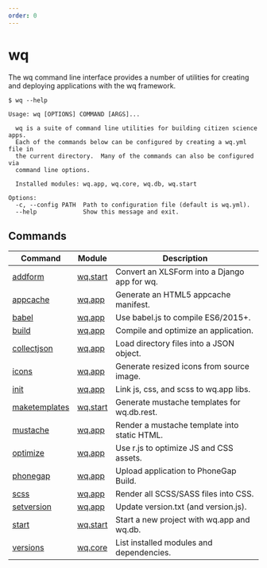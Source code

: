 ```yaml
---
order: 0
---
```


wq
==

The wq command line interface provides a number of utilities for creating and
deploying applications with the wq framework.

```shell
$ wq --help

Usage: wq [OPTIONS] COMMAND [ARGS]...

  wq is a suite of command line utilities for building citizen science apps.
  Each of the commands below can be configured by creating a wq.yml file in
  the current directory.  Many of the commands can also be configured via
  command line options.

  Installed modules: wq.app, wq.core, wq.db, wq.start

Options:
  -c, --config PATH  Path to configuration file (default is wq.yml).
  --help             Show this message and exit.
```

## Commands

Command | Module | Description
--------|--------|-------------
[addform](https://wq.io/docs/wq-addform) | [wq.start](https://wq.io/wq.start) | Convert an XLSForm into a Django app for wq.
[appcache](https://wq.io/docs/wq-appcache) | [wq.app](https://wq.io/wq.app) | Generate an HTML5 appcache manifest.
[babel](https://wq.io/docs/wq-babel) | [wq.app](https://wq.io/wq.app) | Use babel.js to compile ES6/2015+.
[build](https://wq.io/docs/wq-build) | [wq.app](https://wq.io/wq.app) | Compile and optimize an application.
[collectjson](https://wq.io/docs/wq-collectjson) | [wq.app](https://wq.io/wq.app) | Load directory files into a JSON object.
[icons](https://wq.io/docs/wq-icons) | [wq.app](https://wq.io/wq.app) | Generate resized icons from source image.
[init](https://wq.io/docs/wq-init) | [wq.app](https://wq.io/wq.app) | Link js, css, and scss to wq.app libs.
[maketemplates](https://wq.io/docs/wq-maketemplates) | [wq.start](https://wq.io/wq.start) | Generate mustache templates for wq.db.rest.
[mustache](https://wq.io/docs/wq-mustache) | [wq.app](https://wq.io/wq.app) | Render a mustache template into static HTML.
[optimize](https://wq.io/docs/wq-optimize) | [wq.app](https://wq.io/wq.app) | Use r.js to optimize JS and CSS assets.
[phonegap](https://wq.io/docs/wq-phonegap) | [wq.app](https://wq.io/wq.app) | Upload application to PhoneGap Build.
[scss](https://wq.io/docs/wq-scss) | [wq.app](https://wq.io/wq.app) | Render all SCSS/SASS files into CSS.
[setversion](https://wq.io/docs/wq-setversion) | [wq.app](https://wq.io/wq.app) | Update version.txt (and version.js).
[start](https://wq.io/docs/wq-start) | [wq.start](https://wq.io/wq.start) | Start a new project with wq.app and wq.db.
[versions](https://wq.io/docs/wq-versions) | [wq.core](https://wq.io/wq.core) | List installed modules and dependencies.

